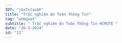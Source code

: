 ```yaml
---
IDT: "jGsTxtasbF"
title: "Trắc nghiệm An Toàn Thông Tin"
tag: "webgoat"
subtitle: " Trắc nghiệm An Toàn Thông Tin HCMUTE "
date: "26-3-2024"
id: "11"
---
```

